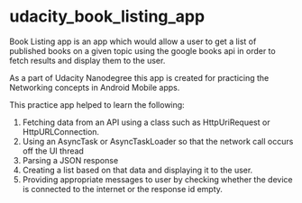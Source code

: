 # udacity_book_listing_app

 Book Listing app is an app which would allow a user to get a list of published books on a given topic using the google books api in order to fetch results and display them to the user.
 
 As a part of Udacity Nanodegree this app is created for practicing the Networking concepts in Android Mobile apps.
 
 This practice app helped to learn the following:
1) Fetching data from an API using a class such as HttpUriRequest or HttpURLConnection.
2) Using an AsyncTask or AsyncTaskLoader so that the network call occurs off the UI thread
3) Parsing a JSON response
4) Creating a list based on that data and displaying it to the user.
5) Providing appropriate messages to user by checking whether the device is connected to the internet or the response id empty.
